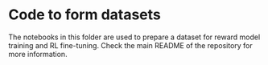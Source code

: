 # Code to form datasets

The notebooks in this folder are used to prepare a dataset for reward model training and RL fine-tuning. Check the main README of the repository for more information.
